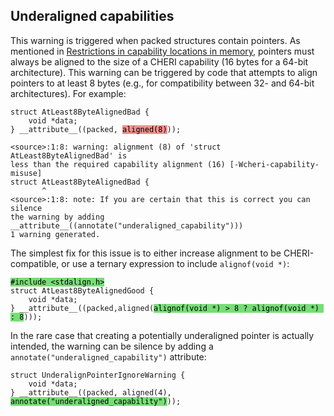 ## Underaligned capabilities

<!--
%\begin{compilerwarning}
%alignment (<N>) of '<type>' is less than the required capability alignment
%\end{compilerwarning}
-->

This warning is triggered when packed structures contain pointers.
As mentioned in [Restrictions in capability locations in memory](../impact/restrictions-in-capability-locations.md), pointers must always be aligned to the size of a CHERI capability (16 bytes for a 64-bit architecture).
This warning can be triggered by code that attempts to align pointers to at least 8 bytes (e.g., for compatibility between 32- and 64-bit architectures). For example:

<pre><code>struct AtLeast8ByteAlignedBad {
    void *data;
} __attribute__((packed, <mark style="background-color: #EE918D">aligned(8)</mark>));
</code></pre>

```
<source>:1:8: warning: alignment (8) of 'struct AtLeast8ByteAlignedBad' is
less than the required capability alignment (16) [-Wcheri-capability-misuse]
struct AtLeast8ByteAlignedBad {
       ^
<source>:1:8: note: If you are certain that this is correct you can silence
the warning by adding __attribute__((annotate("underaligned_capability")))
1 warning generated.
```

The simplest fix for this issue is to either increase alignment to be CHERI-compatible, or use a ternary expression to include `alignof(void *)`:

<pre><code><mark style="background-color: #77DD77">#include &lt;stdalign.h&gt;</mark>
struct AtLeast8ByteAlignedGood {
    void *data;
} __attribute__((packed,aligned(<mark style="background-color: #77DD77">alignof(void *) > 8 ? alignof(void *) : 8</mark>)));
</code></pre>

In the rare case that creating a potentially underaligned pointer is actually intended, the warning can be silence by adding a `annotate("underaligned_capability")` attribute:

<pre><code>struct UnderalignPointerIgnoreWarning {
    void *data;
} __attribute__((packed, aligned(4), <mark style="background-color: #77DD77">annotate("underaligned_capability")</mark>));
</code></pre>
